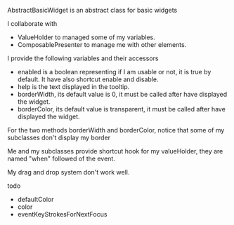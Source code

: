 AbstractBasicWidget is an abstract class for basic widgets

I collaborate with
- ValueHolder to managed some of my variables.
- ComposablePresenter to manage me with other elements.

I provide the following variables and their accessors
- enabled is a boolean representing if I am usable or not, it is true by default. It  have also shortcut enable and disable.
- help is the text displayed in the tooltip.
- borderWidth, its default value is 0, it must be called after have displayed the widget. 
- borderColor, its default value is transparent, it must be called after have displayed the widget. 

For the two methods borderWidth and borderColor, notice that some of my subclasses don't display my border

Me and my subclasses provide shortcut hook for my valueHolder, they are named "when" followed of the event.

My drag and drop system don't work well.

todo
- defaultColor
- color
- eventKeyStrokesForNextFocus
